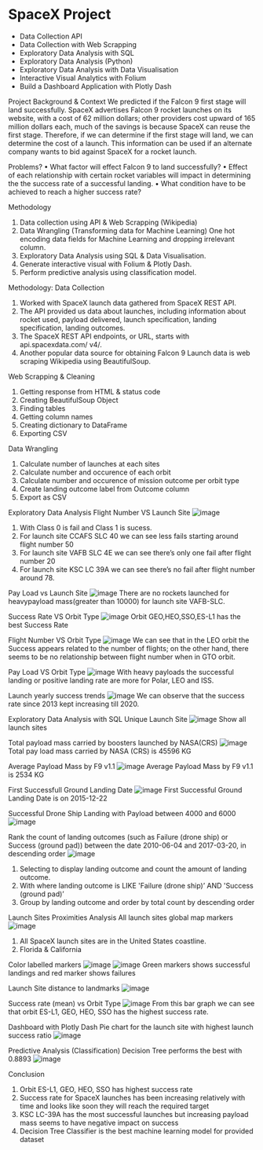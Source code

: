 # SpaceX Project
- Data Collection API
- Data Collection with Web Scrapping
- Exploratory Data Analysis with SQL
- Exploratory Data Analysis (Python)
- Exploratory Data Analysis with Data Visualisation
- Interactive Visual Analytics with Folium
- Build a Dashboard Application with Plotly Dash

Project Background & Context
We predicted if the Falcon 9 first stage will land successfully. SpaceX advertises Falcon 9 rocket launches on its website, with a cost of 62 million dollars; other providers cost upward of 165 million dollars each, much of the savings is because SpaceX can reuse the first stage. Therefore, if we can determine if the first stage will land, we can determine the cost of a launch. This information can be used if an alternate company wants to bid against SpaceX for a rocket launch.

Problems?
• What factor will effect Falcon 9 to land successfully?
• Effect of each relationship with certain rocket variables will impact in determining the the success rate of a successful landing. 
• What condition have to be achieved to reach a higher success rate?

Methodology
1. Data collection using API & Web Scrapping (Wikipedia)
2. Data Wrangling (Transforming data for Machine Learning) One hot encoding data fields for Machine Learning and dropping irrelevant column.
3. Exploratory Data Analysis using SQL & Data Visualisation. 
4. Generate interactive visual with Folium & Plotly Dash. 
5. Perform predictive analysis using classification model.

Methodology:
Data Collection
1. Worked with SpaceX launch data gathered from SpaceX REST API.
2. The API provided us data about launches, including information about rocket used, payload delivered, launch specification, landing specification, landing outcomes.
3. The SpaceX REST API endpoints, or URL, starts with api.spacexdata.com/ v4/.
4. Another popular data source for obtaining Falcon 9 Launch data is web scraping Wikipedia using BeautifulSoup.

Web Scrapping & Cleaning
1. Getting response from HTML & status code
2. Creating BeautifulSoup Object
3. Finding tables
4. Getting column names
5. Creating dictionary to DataFrame
6. Exporting CSV

Data Wrangling
1. Calculate number of launches at each sites
2. Calculate number and occurence of each orbit
3. Calculate number and occurence of mission outcome per orbit type
4. Create landing outcome label from Outcome column
5. Export as CSV

Exploratory Data Analysis
Flight Number VS Launch Site
![image](https://user-images.githubusercontent.com/32995833/151301942-e14ff43e-e926-4ac7-9ebe-97a0dfcb3356.png)
1. With Class 0 is fail and Class 1 is sucess.
2. For launch site CCAFS SLC 40 we can see less fails starting around flight number 50
3. For launch site VAFB SLC 4E we can see there’s only one fail after flight number 20
4. For launch site KSC LC 39A we can see there’s no fail after flight number around 78.

Pay Load vs Launch Site
![image](https://user-images.githubusercontent.com/32995833/151302280-3cbca125-407c-4a9e-aa15-7523a3130e28.png)
There are no rockets launched for heavypayload mass(greater than 10000) for launch site VAFB-SLC.

Success Rate VS Orbit Type
![image](https://user-images.githubusercontent.com/32995833/151302352-61e49d6c-37a9-4700-909c-a9c14f8a2195.png)
Orbit GEO,HEO,SSO,ES-L1 has the best Success Rate 

Flight Number VS Orbit Type
![image](https://user-images.githubusercontent.com/32995833/151302434-4eb3dbbd-c1c6-40ce-8288-02d8447f2f10.png)
We can see that in the LEO orbit the Success appears related to the number of flights; on the other hand, there seems to be no relationship between flight number when in GTO orbit. 

Pay Load VS Orbit Type
![image](https://user-images.githubusercontent.com/32995833/151302616-2d8f89a3-1b6c-4a49-b87e-1830a01ccda3.png)
With heavy payloads the successful landing or positive landing rate are more for Polar, LEO and ISS.

Launch yearly success trends
![image](https://user-images.githubusercontent.com/32995833/151302747-ebfa2e88-7785-47f2-95ed-978ba29609f0.png)
We can observe that the success rate since 2013 kept increasing till 2020.

Exploratory Data Analysis with SQL
Unique Launch Site
![image](https://user-images.githubusercontent.com/32995833/151302893-1db5dfa8-25fa-4e72-be47-c972c1ff6b52.png)
Show all launch sites

Total payload mass carried by boosters launched by NASA(CRS)
![image](https://user-images.githubusercontent.com/32995833/151303235-de8a4c00-d11b-4fa2-8e5a-af174163c4b2.png)
Total pay load mass carried by NASA (CRS) is 45596 KG

Average Payload Mass by F9 v1.1
![image](https://user-images.githubusercontent.com/32995833/151303286-c83a1b0e-ea51-4a76-83af-751b5d8709fc.png)
Average Payload Mass by F9 v1.1 is 2534 KG

First Successfull Ground Landing Date
![image](https://user-images.githubusercontent.com/32995833/151303422-55147e15-3a52-4c74-b53b-2e7a30f34b66.png)
First Successful Ground Landing Date is on 2015-12-22

Successful Drone Ship Landing with Payload between 4000 and 6000
![image](https://user-images.githubusercontent.com/32995833/151303490-4400ed30-9300-4350-b444-ac1d8e4f22b7.png)

Rank the count of landing outcomes (such as Failure (drone ship) or Success (ground pad)) between the date 2010-06-04 and 2017-03-20, in descending order
![image](https://user-images.githubusercontent.com/32995833/151303924-f8db8bd4-e85c-426d-a872-9106c12f5da7.png)
1. Selecting to display landing outcome and count the amount of landing outcome.
2. With where landing outcome is LIKE 'Failure (drone ship)’ AND 'Success (ground pad)’
3. Group by landing outcome and order by total count by descending order

Launch Sites Proximities Analysis
All launch sites global map markers
![image](https://user-images.githubusercontent.com/32995833/151304123-967df095-b424-40a3-b511-007f0c8eac80.png)
1. All SpaceX launch sites are in the United States coastline.
2. Florida & California

Color labelled markers
![image](https://user-images.githubusercontent.com/32995833/151304302-43294c8f-6e5f-47d4-b863-5e643686557e.png)
![image](https://user-images.githubusercontent.com/32995833/151304340-8f7a55b6-3f88-4c2d-b2d6-6a9d520809a1.png)
Green markers shows successful landings and red marker shows failures

Launch Site distance to landmarks
![image](https://user-images.githubusercontent.com/32995833/151304408-8d4f5f35-8f74-4ca9-9700-81379bdb6253.png)

Success rate (mean) vs Orbit Type
![image](https://user-images.githubusercontent.com/32995833/151301548-b6f60cd0-3471-4d26-9fa9-0050756a254d.png)
From this bar graph we can see that orbit ES-L1, GEO, HEO, SSO has the highest success rate.

Dashboard with Plotly Dash
Pie chart for the launch site with highest launch success ratio 
![image](https://user-images.githubusercontent.com/32995833/151305176-55a5c576-6f4f-4277-81f8-c66fdc4a391d.png)

Predictive Analysis (Classification)
Decision Tree performs the best with 0.8893
![image](https://user-images.githubusercontent.com/32995833/151305192-85f44527-d178-4399-9a66-3c28f9ac256d.png)

Conclusion
1. Orbit ES-L1, GEO, HEO, SSO has highest success rate
2. Success rate for SpaceX launches has been increasing relatively with time and looks like soon they will reach the required target
3. KSC LC-39A has the most successful launches but increasing payload mass seems to have negative impact on success
4. Decision Tree Classifier is the best machine learning model for provided dataset
